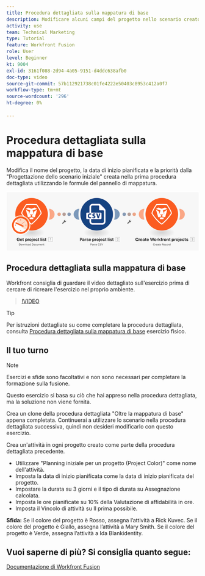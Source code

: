 ```yaml
---
title: Procedura dettagliata sulla mappatura di base
description: Modificare alcuni campi del progetto nello scenario creato in precedenza utilizzando le formule del pannello di mappatura in [!DNL Adobe Workfront Fusion].
activity: use
team: Technical Marketing
type: Tutorial
feature: Workfront Fusion
role: User
level: Beginner
kt: 9004
exl-id: 3161f088-2d94-4a05-9151-d4ddc638afb0
doc-type: video
source-git-commit: 57b112921738c01fe4222e50403c8953c412a0f7
workflow-type: tm+mt
source-wordcount: '296'
ht-degree: 0%

---
```


# Procedura dettagliata sulla mappatura di base

Modifica il nome del progetto, la data di inizio pianificata e la priorità dalla &quot;Progettazione dello scenario iniziale&quot; creata nella prima procedura dettagliata utilizzando le formule del pannello di mappatura.

![Immagine dello scenario di fusione](assets/understand-the-basics-1.png)

## Procedura dettagliata sulla mappatura di base

Workfront consiglia di guardare il video dettagliato sull&#39;esercizio prima di cercare di ricreare l&#39;esercizio nel proprio ambiente.

>[!VIDEO](https://video.tv.adobe.com/v/335264/?quality=12&learn=on)

>[!TIP]
>
>Per istruzioni dettagliate su come completare la procedura dettagliata, consulta [Procedura dettagliata sulla mappatura di base](https://experienceleague.adobe.com/docs/workfront-learn/tutorials-workfront/fusion/exercises/beyond-basic-mapping.html?lang=en) esercizio fisico.

## Il tuo turno

>[!NOTE]
>
>Esercizi e sfide sono facoltativi e non sono necessari per completare la formazione sulla fusione.

Questo esercizio si basa su ciò che hai appreso nella procedura dettagliata, ma la soluzione non viene fornita.

Crea un clone della procedura dettagliata &quot;Oltre la mappatura di base&quot; appena completata. Continuerai a utilizzare lo scenario nella procedura dettagliata successiva, quindi non desideri modificarlo con questo esercizio.

Crea un&#39;attività in ogni progetto creato come parte della procedura dettagliata precedente.

* Utilizzare &quot;Planning iniziale per un progetto (Project Color)&quot; come nome dell&#39;attività.
* Imposta la data di inizio pianificata come la data di inizio pianificata del progetto.
* Impostare la durata su 3 giorni e il tipo di durata su Assegnazione calcolata.
* Imposta le ore pianificate su 10% della Valutazione di affidabilità in ore.
* Imposta il Vincolo di attività su Il prima possibile.

**Sfida:** Se il colore del progetto è Rosso, assegna l’attività a Rick Kuvec. Se il colore del progetto è Giallo, assegna l’attività a Mary Smith. Se il colore del progetto è Verde, assegna l’attività a Ida Blankidentity.

## Vuoi saperne di più? Si consiglia quanto segue:

[Documentazione di Workfront Fusion](https://experienceleague.adobe.com/docs/workfront/using/adobe-workfront-fusion/workfront-fusion-2.html?lang=en)
